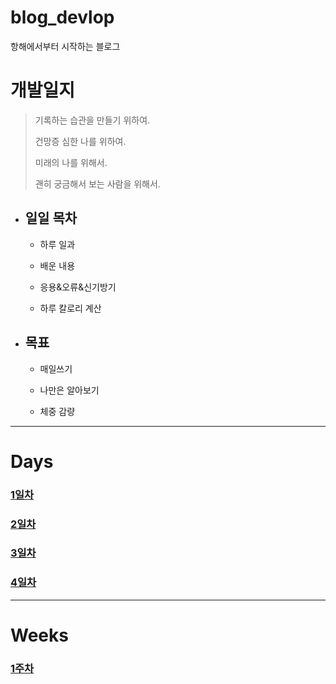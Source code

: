 # blog_devlop
항해에서부터 시작하는 블로그

개발일지
=======
>기록하는 습관을 만들기 위하여.
>
>건망증 심한 나를 위하여.
>
>미래의 나를 위해서.
>
>괜히 궁금해서 보는 사람을 위해서.

+ ## 일일 목차

  + 하루 일과

  + 배운 내용

  + 응용&오류&신기방기
  
  + 하루 칼로리 계산

+ ## 목표
  
   + 매일쓰기
   
   + 나만은 알아보기
   
   + 체중 감량
   
---------------------------------
# Days
### <a href='.\days\1days.md'>1일차</a>  
### <a href='.\days\2days.md'>2일차</a> 
### <a href='.\days\3days.md'>3일차</a> 
### <a href='.\days\4days.md'>4일차</a> 
------------------------------------- 
# Weeks
### <a href='.\weeks\1weeks.md'>1주차</a>
